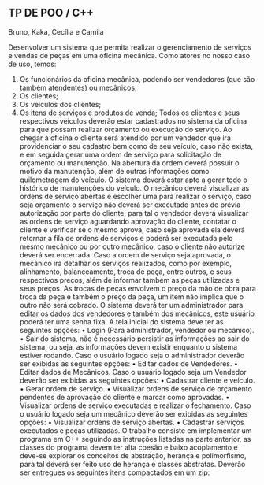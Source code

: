 ## TP DE POO / C++ 

<p></p> Bruno, Kaka, Cecília e Camila

Desenvolver um sistema que permita realizar o gerenciamento de serviços e vendas de peças em uma
oficina mecânica. Como atores no nosso caso de uso, temos:
1. Os funcionários da oficina mecânica, podendo ser vendedores (que são também atendentes) ou
mecânicos;
2. Os clientes;
3. Os veículos dos clientes;
4. Os itens de serviços e produtos de venda;
Todos os clientes e seus respectivos veículos deverão estar cadastrados no sistema da oficina para que
possam realizar orçamento ou execução do serviço.
Ao chegar à oficina o cliente será atendido por um vendedor que irá providenciar o seu cadastro bem
como de seu veículo, caso não exista, e em seguida gerar uma ordem de serviço para solicitação de
orçamento ou manutenção.
Na abertura da ordem deverá possuir o motivo da manutenção, além de outras informações como
quilometragem do veículo. O sistema deverá estar apto a gerar todo o histórico de manutenções do
veículo.
O mecânico deverá visualizar as ordens de serviço abertas e escolher uma para realizar o serviço, caso
seja orçamento o serviço não deverá ser executado antes de prévia autorização por parte do cliente,
para tal o vendedor deverá visualizar as ordens de serviço aguardando aprovação do cliente, contatar o
cliente e verificar se o mesmo aprova, caso seja aprovada ela deverá retornar a fila de ordens de
serviços e poderá ser executada pelo mesmo mecânico ou por outro mecânico, caso o cliente não
autorize deverá ser encerrada.
Caso a ordem de serviço seja aprovada, o mecânico irá detalhar os serviços realizados, como por
exemplo, alinhamento, balanceamento, troca de peça, entre outros, e seus respectivos preços, além de
informar também as peças utilizadas e seus preços. As trocas de peças envolvem o preço da mão de
obra para troca da peça e também o preço da peça, um item não implica que o outro não será cobrado.
O sistema deverá ter um administrador para editar os dados dos vendedores e também dos mecânicos,
este usuário poderá ter uma senha fixa.
A tela inicial do sistema deve ter as seguintes opções:
• Login (Para administrador, vendedor ou mecânico).
• Sair do sistema, não é necessário persistir as informações ao sair do sistema, ou seja, as
informações devem existir enquanto o sistema estiver rodando.
Caso o usuário logado seja o administrador deverão ser exibidas as seguintes opções:
• Editar dados de Vendedores.
• Editar dados de Mecânicos.
Caso o usuário logado seja um Vendedor deverão ser exibidas as seguintes opções:
• Cadastrar cliente e veículo.
• Gerar ordem de serviço.
• Visualizar ordens de serviço de orçamento pendentes de aprovação do cliente e marcar como
aprovadas.
• Visualizar ordens de serviço executadas e realizar o fechamento.
Caso o usuário logado seja um mecânico deverão ser exibidas as seguintes opções:
• Visualizar ordens de serviço abertas.
• Cadastrar serviços executados e peças utilizadas.
O trabalho consiste em implementar um programa em C++ seguindo as instruções listadas na parte
anterior, as classes do programa devem ter alta coesão e baixo acoplamento e deve-se explorar os
conceitos de abstração, herança e polimorfismo, para tal deverá ser feito uso de herança e classes
abstratas.
Deverão ser entregues os seguintes itens compactados em um zip: